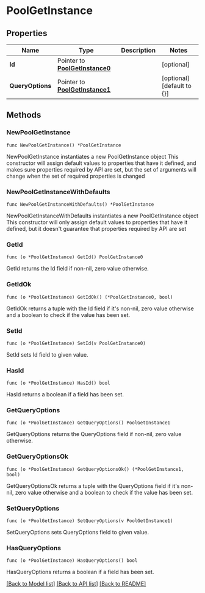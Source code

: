 # PoolGetInstance

## Properties

Name | Type | Description | Notes
------------ | ------------- | ------------- | -------------
**Id** | Pointer to [**PoolGetInstance0**](PoolGetInstance0.md) |  | [optional] 
**QueryOptions** | Pointer to [**PoolGetInstance1**](PoolGetInstance1.md) |  | [optional] [default to {}]

## Methods

### NewPoolGetInstance

`func NewPoolGetInstance() *PoolGetInstance`

NewPoolGetInstance instantiates a new PoolGetInstance object
This constructor will assign default values to properties that have it defined,
and makes sure properties required by API are set, but the set of arguments
will change when the set of required properties is changed

### NewPoolGetInstanceWithDefaults

`func NewPoolGetInstanceWithDefaults() *PoolGetInstance`

NewPoolGetInstanceWithDefaults instantiates a new PoolGetInstance object
This constructor will only assign default values to properties that have it defined,
but it doesn't guarantee that properties required by API are set

### GetId

`func (o *PoolGetInstance) GetId() PoolGetInstance0`

GetId returns the Id field if non-nil, zero value otherwise.

### GetIdOk

`func (o *PoolGetInstance) GetIdOk() (*PoolGetInstance0, bool)`

GetIdOk returns a tuple with the Id field if it's non-nil, zero value otherwise
and a boolean to check if the value has been set.

### SetId

`func (o *PoolGetInstance) SetId(v PoolGetInstance0)`

SetId sets Id field to given value.

### HasId

`func (o *PoolGetInstance) HasId() bool`

HasId returns a boolean if a field has been set.

### GetQueryOptions

`func (o *PoolGetInstance) GetQueryOptions() PoolGetInstance1`

GetQueryOptions returns the QueryOptions field if non-nil, zero value otherwise.

### GetQueryOptionsOk

`func (o *PoolGetInstance) GetQueryOptionsOk() (*PoolGetInstance1, bool)`

GetQueryOptionsOk returns a tuple with the QueryOptions field if it's non-nil, zero value otherwise
and a boolean to check if the value has been set.

### SetQueryOptions

`func (o *PoolGetInstance) SetQueryOptions(v PoolGetInstance1)`

SetQueryOptions sets QueryOptions field to given value.

### HasQueryOptions

`func (o *PoolGetInstance) HasQueryOptions() bool`

HasQueryOptions returns a boolean if a field has been set.


[[Back to Model list]](../README.md#documentation-for-models) [[Back to API list]](../README.md#documentation-for-api-endpoints) [[Back to README]](../README.md)


